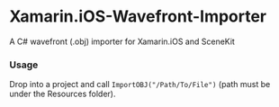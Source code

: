 # Xamarin.iOS-Wavefront-Importer
A C# wavefront (.obj) importer for Xamarin.iOS and SceneKit

### Usage
Drop into a project and call `ImportOBJ("/Path/To/File")` (path must be under the Resources folder).
